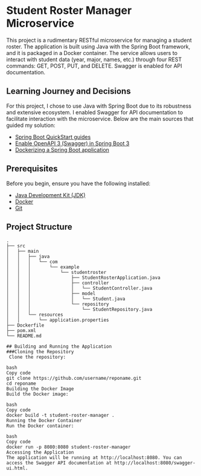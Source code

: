 # Student Roster Manager Microservice

This project is a rudimentary RESTful microservice for managing a student roster. The application is built using Java with the Spring Boot framework, and it is packaged in a Docker container. The service allows users to interact with student data (year, major, names, etc.) through four REST commands: GET, POST, PUT, and DELETE. Swagger is enabled for API documentation.

## Learning Journey and Decisions

For this project, I chose to use Java with Spring Boot due to its robustness and extensive ecosystem. I enabled Swagger for API documentation to facilitate interaction with the microservice. Below are the main sources that guided my solution:

- [Spring Boot QuickStart guides](https://spring.io/guides)
- [Enable OpenAPI 3 (Swagger) in Spring Boot 3](https://www.baeldung.com/spring-boot-swagger-3)
- [Dockerizing a Spring Boot application](https://spring.io/guides/topicals/spring-boot-docker/)

## Prerequisites

Before you begin, ensure you have the following installed:

- [Java Development Kit (JDK)](https://www.oracle.com/java/technologies/javase-downloads.html)
- [Docker](https://www.docker.com/get-started)
- [Git](https://git-scm.com/)

## Project Structure

```plaintext
.
├── src
│   ├── main
│   │   ├── java
│   │   │   └── com
│   │   │       └── example
│   │   │           └── studentroster
│   │   │               ├── StudentRosterApplication.java
│   │   │               ├── controller
│   │   │               │   └── StudentController.java
│   │   │               ├── model
│   │   │               │   └── Student.java
│   │   │               └── repository
│   │   │                   └── StudentRepository.java
│   │   └── resources
│   │       └── application.properties
├── Dockerfile
├── pom.xml
└── README.md

## Building and Running the Application
###Cloning the Repository
 Clone the repository:

bash
Copy code
git clone https://github.com/username/reponame.git
cd reponame
Building the Docker Image
Build the Docker image:

bash
Copy code
docker build -t student-roster-manager .
Running the Docker Container
Run the Docker container:

bash
Copy code
docker run -p 8080:8080 student-roster-manager
Accessing the Application
The application will be running at http://localhost:8080. You can access the Swagger API documentation at http://localhost:8080/swagger-ui.html.
